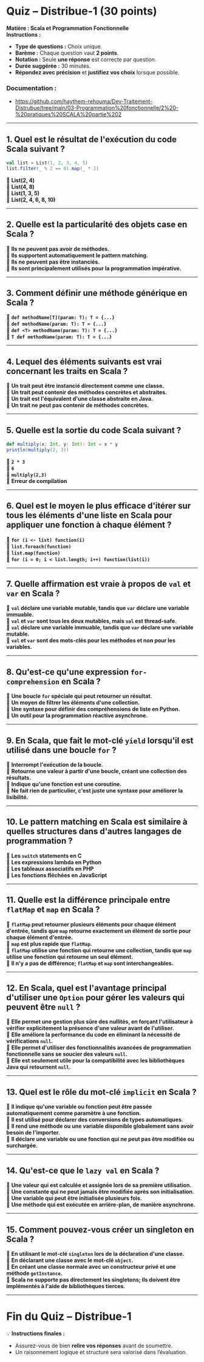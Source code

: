 # **Quiz – Distribue-1 (30 points)**  
**Matière : Scala et Programmation Fonctionnelle**  
**Instructions :**  
- **Type de questions :** Choix unique.  
- **Barème :** Chaque question vaut **2 points**.  
- **Notation :** Seule **une réponse** est correcte par question.  
- **Durée suggérée :** 30 minutes.  
- **Répondez avec précision** et **justifiez vos choix** lorsque possible.  

### Documentation : 
- https://github.com/haythem-rehouma/Dev-Traitement-Distrubue/tree/main/03-Programmation%20fonctionnelle/2%20-%20pratiques%20SCALA%20partie%202

---

## **1. Quel est le résultat de l'exécution du code Scala suivant ?**  
```scala
val list = List(1, 2, 3, 4, 5)  
list.filter(_ % 2 == 0).map(_ * 2)
```  
🔘 **List(2, 4)**  
🔘 **List(4, 8)**  
🔘 **List(1, 3, 5)**  
🔘 **List(2, 4, 6, 8, 10)**  

---

## **2. Quelle est la particularité des objets case en Scala ?**  
🔘 **Ils ne peuvent pas avoir de méthodes.**  
🔘 **Ils supportent automatiquement le pattern matching.**  
🔘 **Ils ne peuvent pas être instanciés.**  
🔘 **Ils sont principalement utilisés pour la programmation impérative.**  

---

## **3. Comment définir une méthode générique en Scala ?**  
🔘 **`def methodName[T](param: T): T = {...}`**  
🔘 **`def methodName(param: T): T = {...}`**  
🔘 **`def <T> methodName(param: T): T = {...}`**  
🔘 **`T def methodName(param: T): T = {...}`**  

---

## **4. Lequel des éléments suivants est vrai concernant les traits en Scala ?**  
🔘 **Un trait peut être instancié directement comme une classe.**  
🔘 **Un trait peut contenir des méthodes concrètes et abstraites.**  
🔘 **Un trait est l'équivalent d'une classe abstraite en Java.**  
🔘 **Un trait ne peut pas contenir de méthodes concrètes.**  

---

## **5. Quelle est la sortie du code Scala suivant ?**  
```scala
def multiply(x: Int, y: Int): Int = x * y  
println(multiply(2, 3))
```  
🔘 **`2 * 3`**  
🔘 **`6`**  
🔘 **`multiply(2,3)`**  
🔘 **Erreur de compilation**  

---

## **6. Quel est le moyen le plus efficace d'itérer sur tous les éléments d'une liste en Scala pour appliquer une fonction à chaque élément ?**  
🔘 **`for (i <- list) function(i)`**  
🔘 **`list.foreach(function)`**  
🔘 **`list.map(function)`**  
🔘 **`for (i = 0; i < list.length; i++) function(list(i))`**  

---

## **7. Quelle affirmation est vraie à propos de `val` et `var` en Scala ?**  
🔘 **`val` déclare une variable mutable, tandis que `var` déclare une variable immuable.**  
🔘 **`val` et `var` sont tous les deux mutables, mais `val` est thread-safe.**  
🔘 **`val` déclare une variable immuable, tandis que `var` déclare une variable mutable.**  
🔘 **`val` et `var` sont des mots-clés pour les méthodes et non pour les variables.**  

---

## **8. Qu'est-ce qu'une expression `for-comprehension` en Scala ?**  
🔘 **Une boucle `for` spéciale qui peut retourner un résultat.**  
🔘 **Un moyen de filtrer les éléments d'une collection.**  
🔘 **Une syntaxe pour définir des compréhensions de liste en Python.**  
🔘 **Un outil pour la programmation réactive asynchrone.**  

---

## **9. En Scala, que fait le mot-clé `yield` lorsqu'il est utilisé dans une boucle `for` ?**  
🔘 **Interrompt l'exécution de la boucle.**  
🔘 **Retourne une valeur à partir d'une boucle, créant une collection des résultats.**  
🔘 **Indique qu'une fonction est une coroutine.**  
🔘 **Ne fait rien de particulier, c'est juste une syntaxe pour améliorer la lisibilité.**  

---

## **10. Le pattern matching en Scala est similaire à quelles structures dans d'autres langages de programmation ?**  
🔘 **Les `switch` statements en C**  
🔘 **Les expressions lambda en Python**  
🔘 **Les tableaux associatifs en PHP**  
🔘 **Les fonctions fléchées en JavaScript**  

---

## **11. Quelle est la différence principale entre `flatMap` et `map` en Scala ?**  
🔘 **`flatMap` peut retourner plusieurs éléments pour chaque élément d'entrée, tandis que `map` retourne exactement un élément de sortie pour chaque élément d'entrée.**  
🔘 **`map` est plus rapide que `flatMap`.**  
🔘 **`flatMap` utilise une fonction qui retourne une collection, tandis que `map` utilise une fonction qui retourne un seul élément.**  
🔘 **Il n'y a pas de différence; `flatMap` et `map` sont interchangeables.**  

---

## **12. En Scala, quel est l'avantage principal d'utiliser une `Option` pour gérer les valeurs qui peuvent être `null` ?**  
🔘 **Elle permet une gestion plus sûre des nullités, en forçant l'utilisateur à vérifier explicitement la présence d'une valeur avant de l'utiliser.**  
🔘 **Elle améliore la performance du code en éliminant la nécessité de vérifications `null`.**  
🔘 **Elle permet d'utiliser des fonctionnalités avancées de programmation fonctionnelle sans se soucier des valeurs `null`.**  
🔘 **Elle est seulement utile pour la compatibilité avec les bibliothèques Java qui retournent `null`.**  

---

## **13. Quel est le rôle du mot-clé `implicit` en Scala ?**  
🔘 **Il indique qu'une variable ou fonction peut être passée automatiquement comme paramètre à une fonction.**  
🔘 **Il est utilisé pour déclarer des conversions de types automatiques.**  
🔘 **Il rend une méthode ou une variable disponible globalement sans avoir besoin de l'importer.**  
🔘 **Il déclare une variable ou une fonction qui ne peut pas être modifiée ou surchargée.**  

---

## **14. Qu'est-ce que le `lazy val` en Scala ?**  
🔘 **Une valeur qui est calculée et assignée lors de sa première utilisation.**  
🔘 **Une constante qui ne peut jamais être modifiée après son initialisation.**  
🔘 **Une variable qui peut être initialisée plusieurs fois.**  
🔘 **Une méthode qui est exécutée en arrière-plan, de manière asynchrone.**  

---

## **15. Comment pouvez-vous créer un singleton en Scala ?**  
🔘 **En utilisant le mot-clé `singleton` lors de la déclaration d'une classe.**  
🔘 **En déclarant une classe avec le mot-clé `object`.**  
🔘 **En créant une classe normale avec un constructeur privé et une méthode `getInstance`.**  
🔘 **Scala ne supporte pas directement les singletons; ils doivent être implémentés à l'aide de bibliothèques tierces.**  

---

# **Fin du Quiz – Distribue-1**  
💡 **Instructions finales :**  
- Assurez-vous de bien **relire vos réponses** avant de soumettre.  
- Un raisonnement logique et structuré sera valorisé dans l’évaluation.  
